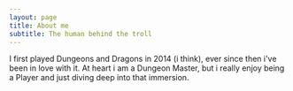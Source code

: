 ```yaml
---
layout: page
title: About me
subtitle: The human behind the troll
---
```


I first played Dungeons and Dragons in 2014 (i think), ever since then i've been in love with it.
At heart i am a Dungeon Master, but i really enjoy being a Player and just diving deep into that immersion.
